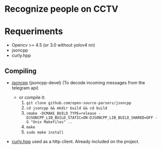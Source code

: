 # Recognize people on CCTV

# Requeriments	
- Opencv >= 4.5 (or 3.0 without yolov4 nn)
- jsoncpp
- curly.hpp

## Compiling
- [jsoncpp](github.com/open-source-parsers/jsoncpp) (jsoncpp-devel) (To decode incoming messages from the telegram api)
    - or compile it:
        1. `git clone github.com/open-source-parsers/jsoncpp`
        2. `cd jsoncpp && mkdir build && cd build`
        3. `cmake -DCMAKE_BUILD_TYPE=release -DJSONCPP_LIB_BUILD_STATIC=ON-DJSONCPP_LIB_BUILD_SHARED=OFF -G "Unix Makefiles" ..`
        4. `make`
        5. `sudo make install`

- [curly.hpp](https://github.com/BlackMATov/curly.hpp) used as a http client. Already included on the project.
